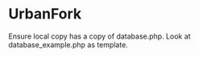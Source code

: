 # UrbanFork
Ensure local copy has a copy of database.php. Look at database_example.php as template. 
